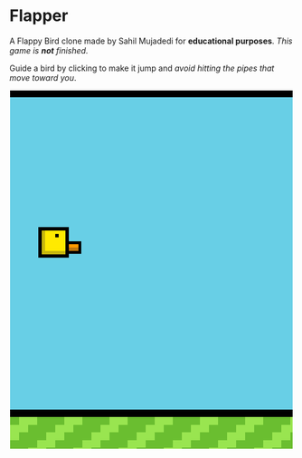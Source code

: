 # Flapper

A Flappy Bird clone made by Sahil Mujadedi for <b>educational purposes</b>.
<i>This game is <b>not</b> finished.</i>

Guide a bird by clicking to make it jump and <i>avoid hitting the pipes that move toward you</i>.

<img src="img/example.png" alt="photo of flapper website" href="#">
